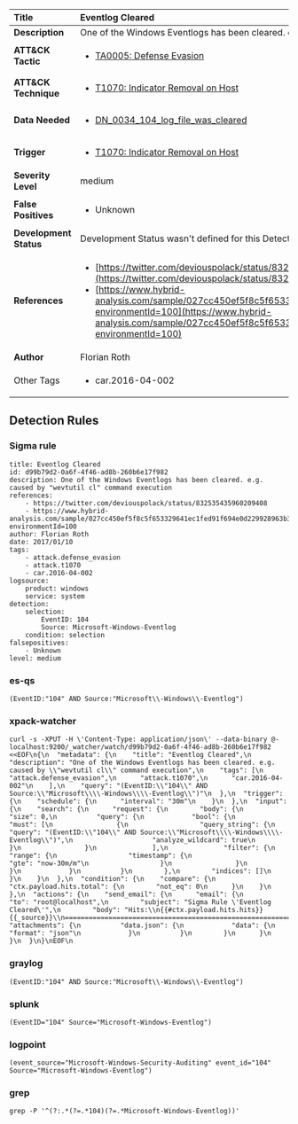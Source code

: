 | Title                    | Eventlog Cleared       |
|:-------------------------|:------------------|
| **Description**          | One of the Windows Eventlogs has been cleared. e.g. caused by "wevtutil cl" command execution |
| **ATT&amp;CK Tactic**    |  <ul><li>[TA0005: Defense Evasion](https://attack.mitre.org/tactics/TA0005)</li></ul>  |
| **ATT&amp;CK Technique** | <ul><li>[T1070: Indicator Removal on Host](https://attack.mitre.org/techniques/T1070)</li></ul>  |
| **Data Needed**          | <ul><li>[DN_0034_104_log_file_was_cleared](../Data_Needed/DN_0034_104_log_file_was_cleared.md)</li></ul>  |
| **Trigger**              | <ul><li>[T1070: Indicator Removal on Host](../Triggers/T1070.md)</li></ul>  |
| **Severity Level**       | medium |
| **False Positives**      | <ul><li>Unknown</li></ul>  |
| **Development Status**   |  Development Status wasn't defined for this Detection Rule yet  |
| **References**           | <ul><li>[https://twitter.com/deviouspolack/status/832535435960209408](https://twitter.com/deviouspolack/status/832535435960209408)</li><li>[https://www.hybrid-analysis.com/sample/027cc450ef5f8c5f653329641ec1fed91f694e0d229928963b30f6b0d7d3a745?environmentId=100](https://www.hybrid-analysis.com/sample/027cc450ef5f8c5f653329641ec1fed91f694e0d229928963b30f6b0d7d3a745?environmentId=100)</li></ul>  |
| **Author**               | Florian Roth |
| Other Tags           | <ul><li>car.2016-04-002</li></ul> | 

## Detection Rules

### Sigma rule

```
title: Eventlog Cleared
id: d99b79d2-0a6f-4f46-ad8b-260b6e17f982
description: One of the Windows Eventlogs has been cleared. e.g. caused by "wevtutil cl" command execution
references:
    - https://twitter.com/deviouspolack/status/832535435960209408
    - https://www.hybrid-analysis.com/sample/027cc450ef5f8c5f653329641ec1fed91f694e0d229928963b30f6b0d7d3a745?environmentId=100
author: Florian Roth
date: 2017/01/10
tags:
    - attack.defense_evasion
    - attack.t1070
    - car.2016-04-002
logsource:
    product: windows
    service: system
detection:
    selection:
        EventID: 104
        Source: Microsoft-Windows-Eventlog
    condition: selection
falsepositives:
    - Unknown
level: medium

```





### es-qs
    
```
(EventID:"104" AND Source:"Microsoft\\-Windows\\-Eventlog")
```


### xpack-watcher
    
```
curl -s -XPUT -H \'Content-Type: application/json\' --data-binary @- localhost:9200/_watcher/watch/d99b79d2-0a6f-4f46-ad8b-260b6e17f982 <<EOF\n{\n  "metadata": {\n    "title": "Eventlog Cleared",\n    "description": "One of the Windows Eventlogs has been cleared. e.g. caused by \\"wevtutil cl\\" command execution",\n    "tags": [\n      "attack.defense_evasion",\n      "attack.t1070",\n      "car.2016-04-002"\n    ],\n    "query": "(EventID:\\"104\\" AND Source:\\"Microsoft\\\\-Windows\\\\-Eventlog\\")"\n  },\n  "trigger": {\n    "schedule": {\n      "interval": "30m"\n    }\n  },\n  "input": {\n    "search": {\n      "request": {\n        "body": {\n          "size": 0,\n          "query": {\n            "bool": {\n              "must": [\n                {\n                  "query_string": {\n                    "query": "(EventID:\\"104\\" AND Source:\\"Microsoft\\\\-Windows\\\\-Eventlog\\")",\n                    "analyze_wildcard": true\n                  }\n                }\n              ],\n              "filter": {\n                "range": {\n                  "timestamp": {\n                    "gte": "now-30m/m"\n                  }\n                }\n              }\n            }\n          }\n        },\n        "indices": []\n      }\n    }\n  },\n  "condition": {\n    "compare": {\n      "ctx.payload.hits.total": {\n        "not_eq": 0\n      }\n    }\n  },\n  "actions": {\n    "send_email": {\n      "email": {\n        "to": "root@localhost",\n        "subject": "Sigma Rule \'Eventlog Cleared\'",\n        "body": "Hits:\\n{{#ctx.payload.hits.hits}}{{_source}}\\n================================================================================\\n{{/ctx.payload.hits.hits}}",\n        "attachments": {\n          "data.json": {\n            "data": {\n              "format": "json"\n            }\n          }\n        }\n      }\n    }\n  }\n}\nEOF\n
```


### graylog
    
```
(EventID:"104" AND Source:"Microsoft\\-Windows\\-Eventlog")
```


### splunk
    
```
(EventID="104" Source="Microsoft-Windows-Eventlog")
```


### logpoint
    
```
(event_source="Microsoft-Windows-Security-Auditing" event_id="104" Source="Microsoft-Windows-Eventlog")
```


### grep
    
```
grep -P '^(?:.*(?=.*104)(?=.*Microsoft-Windows-Eventlog))'
```



